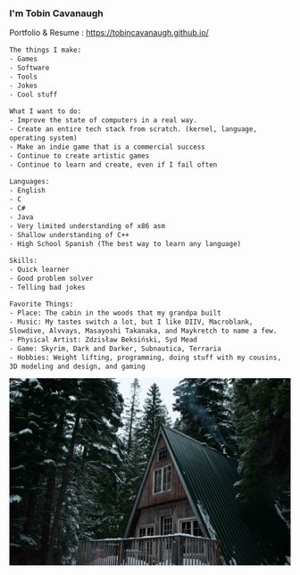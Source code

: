 ### I'm Tobin Cavanaugh
Portfolio & Resume : https://tobincavanaugh.github.io/

```
The things I make:
- Games
- Software
- Tools
- Jokes
- Cool stuff
```
```
What I want to do:
- Improve the state of computers in a real way.
- Create an entire tech stack from scratch. (kernel, language, operating system)
- Make an indie game that is a commercial success
- Continue to create artistic games
- Continue to learn and create, even if I fail often
```
```
Languages:
- English
- C
- C#
- Java
- Very limited understanding of x86 asm
- Shallow understanding of C++
- High School Spanish (The best way to learn any language)
```
```
Skills:
- Quick learner
- Good problem solver
- Telling bad jokes
```
```
Favorite Things:
- Place: The cabin in the woods that my grandpa built
- Music: My tastes switch a lot, but I like DIIV, Macroblank, Slowdive, Alvvays, Masayoshi Takanaka, and Maykretch to name a few.
- Physical Artist: Zdzisław Beksiński, Syd Mead
- Game: Skyrim, Dark and Darker, Subnautica, Terraria
- Hobbies: Weight lifting, programming, doing stuff with my cousins, 3D modeling and design, and gaming
```

![Image of my family's cabin](https://raw.githubusercontent.com/TobinCavanaugh/TobinCavanaugh/main/Cabin-25%25.png)
